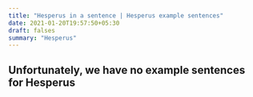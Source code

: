 ```yaml
---
title: "Hesperus in a sentence | Hesperus example sentences"
date: 2021-01-20T19:57:50+05:30
draft: falses
summary: "Hesperus"
---
```

## Unfortunately, we have no example sentences for Hesperus                 
